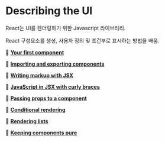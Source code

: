 # Describing the UI

React는 UI를 렌더링하기 위한 Javascript 라이브러리.

React 구성요소를 생성, 사용자 정의 및 조건부로 표시하는 방법을 배움.

📄 [**Your first component**](./001-리액트%20Your%20first%20component.md)

📄 [**Importing and exporting components**](./002-리액트%20Importing%20and%20exporting%20components.md)

📄 [**Writing markup with JSX**](./003-리액트%20Writing%20markup%20with%20JSX.md)

📄 [**JavaScript in JSX with curly braces**](./004-리액트%20JavaScript%20in%20JSX%20with%20curly%20braces.md)

📄 [**Passing props to a component**](./005-리액트%20Passing%20props%20to%20a%20component.md)

📄 [**Conditional rendering**](./006-리액트%20Conditional%20rendering.md)

📄 [**Rendering lists**](./007-리액트%20Rendering%20lists.md)

📄 [**Keeping components pure**](./008-리액트%20Keeping%20components%20pure.md)
